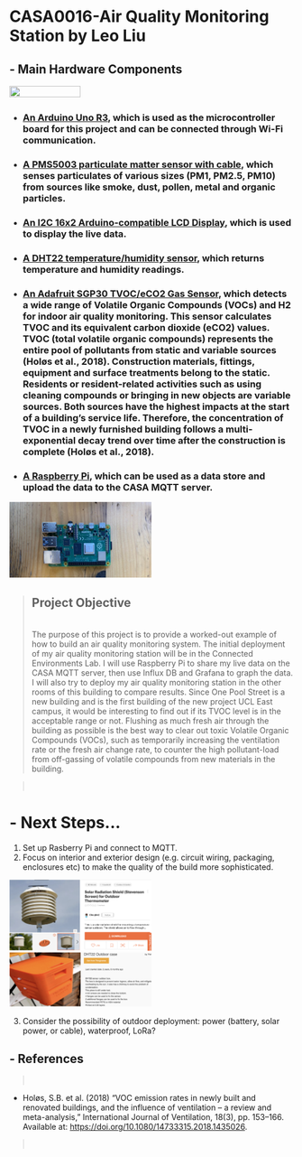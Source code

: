 # CASA0016-Air Quality Monitoring Station by Leo Liu 








## - Main Hardware Components

<img src="./img/brainstorm.jpeg"  width="50%" height="50%">

- ### [An Arduino Uno R3](https://shop.pimoroni.com/products/arduino-uno-rev3?variant=3092610678794), which is used as the microcontroller board for this project and can be connected through Wi-Fi communication.
- ### [A PMS5003 particulate matter sensor with cable](https://coolcomponents.co.uk/products/pm2-5-air-quality-sensor-and-breadboard-adapter-kit-pms5003), which senses particulates of various sizes (PM1, PM2.5, PM10) from sources like smoke, dust, pollen, metal and organic particles.
- ### [An I2C 16x2 Arduino-compatible LCD Display](https://thepihut.com/products/i2c-16x2-arduino-lcd-display-module?variant=27740631761&currency=GBP&utm_medium=product_sync&utm_source=google&utm_content=sag_organic&utm_campaign=sag_organic&gclid=Cj0KCQiAj4ecBhD3ARIsAM4Q_jEPRQ0tJKdw66-0kLN20LmP5OWzxONd0NJJs3dVoUGy7qriAn9igzgaAnyfEALw_wcB), which is used to display the live data.
- ### [A DHT22 temperature/humidity sensor](https://thepihut.com/products/dht22-temperature-humidity-sensor-extras?variant=27740418129&currency=GBP&utm_medium=product_sync&utm_source=google&utm_content=sag_organic&utm_campaign=sag_organic&gclid=CjwKCAjwtp2bBhAGEiwAOZZTuF0XQfJresicn_DwyArRHfgDXQoU8I8vx1WCKW8TAyW2_viN2bb0choC5kcQAvD_BwE), which returns temperature and humidity readings.

- ### [An Adafruit SGP30 TVOC/eCO2 Gas Sensor](https://learn.adafruit.com/adafruit-sgp30-gas-tvoc-eco2-mox-sensor), which detects a wide range of Volatile Organic Compounds (VOCs) and H2 for indoor air quality monitoring. This sensor calculates TVOC and its equivalent carbon dioxide (eCO2) values. TVOC (total volatile organic compounds) represents the entire pool of pollutants from static and variable sources (Holøs et al., 2018). Construction materials, fittings, equipment and surface treatments belong to the static. Residents or resident-related activities such as using cleaning compounds or bringing in new objects are variable sources. Both sources have the highest impacts at the start of a building’s service life. Therefore, the concentration of TVOC in a newly furnished building follows a multi-exponential decay trend over time after the construction is complete (Holøs et al., 2018). 



- ### [A Raspberry Pi](https://thepihut.com/products/raspberry-pi-4-model-b), which can be used as a data store and upload the data to the CASA MQTT server. 
<img src="./img/Rpie.jpeg"  width="50%" height="50%" class="center">
<br>


> ## Project Objective 
> <br> The purpose of this project is to provide a worked-out example of how to build an air quality monitoring system. The initial deployment of my air quality monitoring station will be in the Connected Environments Lab. I will use Raspberry Pi to share my live data on the CASA MQTT server, then use Influx DB and Grafana to graph the data. I will also try to deploy my air quality monitoring station in the other rooms of this building to compare results.
 Since One Pool Street is a new building and is the first building of the new project UCL East campus, it would be interesting to find out if its TVOC level is in the acceptable range or not. Flushing as much fresh air through the building as possible is the best way to clear out toxic Volatile Organic Compounds (VOCs), such as temporarily increasing the ventilation rate or the fresh air change rate, to counter the high pollutant-load from off-gassing of volatile compounds from new materials in the building.     

> <br>

# - Next Steps...
1. Set up Rasberry Pi and connect to MQTT.
2. Focus on interior and exterior design (e.g. circuit wiring, packaging, enclosures etc) to make the quality of the build more sophisticated.

<img src="./img/enclosure.png"  width="50%" height="50%" class="center">


<img src="./img/enclosure2.png" width="50%" height="50%" class="center">


3. Consider the possibility of outdoor deployment: power (battery, solar power, or cable), waterproof, LoRa?



## - References
><br>
- Holøs, S.B. et al. (2018) “VOC emission rates in newly built and renovated buildings, and the influence of ventilation – a review and meta-analysis,” International Journal of Ventilation, 18(3), pp. 153–166. Available at: https://doi.org/10.1080/14733315.2018.1435026. 
><br>